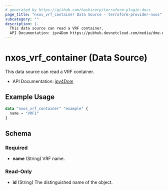 ```yaml
---
# generated by https://github.com/hashicorp/terraform-plugin-docs
page_title: "nxos_vrf_container Data Source - terraform-provider-nxos"
subcategory: ""
description: |-
  This data source can read a VRF container.
  API Documentation: ipv4Dom https://pubhub.devnetcloud.com/media/dme-docs-10-2-2/docs/Layer%203/ipv4:Dom/
---
```


# nxos_vrf_container (Data Source)

This data source can read a VRF container.

- API Documentation: [ipv4Dom](https://pubhub.devnetcloud.com/media/dme-docs-10-2-2/docs/Layer%203/ipv4:Dom/)

## Example Usage

```terraform
data "nxos_vrf_container" "example" {
  name = "VRF1"
}
```

<!-- schema generated by tfplugindocs -->
## Schema

### Required

- **name** (String) VRF name.

### Read-Only

- **id** (String) The distinguished name of the object.



